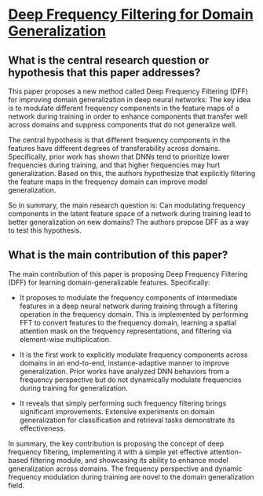 # [Deep Frequency Filtering for Domain Generalization](https://arxiv.org/abs/2203.12198)

## What is the central research question or hypothesis that this paper addresses?

 This paper proposes a new method called Deep Frequency Filtering (DFF) for improving domain generalization in deep neural networks. The key idea is to modulate different frequency components in the feature maps of a network during training in order to enhance components that transfer well across domains and suppress components that do not generalize well. 

The central hypothesis is that different frequency components in the features have different degrees of transferability across domains. Specifically, prior work has shown that DNNs tend to prioritize lower frequencies during training, and that higher frequencies may hurt generalization. Based on this, the authors hypothesize that explicitly filtering the feature maps in the frequency domain can improve model generalization.

So in summary, the main research question is: Can modulating frequency components in the latent feature space of a network during training lead to better generalization on new domains? The authors propose DFF as a way to test this hypothesis.


## What is the main contribution of this paper?

 The main contribution of this paper is proposing Deep Frequency Filtering (DFF) for learning domain-generalizable features. Specifically:

- It proposes to modulate the frequency components of intermediate features in a deep neural network during training through a filtering operation in the frequency domain. This is implemented by performing FFT to convert features to the frequency domain, learning a spatial attention mask on the frequency representations, and filtering via element-wise multiplication. 

- It is the first work to explicitly modulate frequency components across domains in an end-to-end, instance-adaptive manner to improve generalization. Prior works have analyzed DNN behaviors from a frequency perspective but do not dynamically modulate frequencies during training for generalization.

- It reveals that simply performing such frequency filtering brings significant improvements. Extensive experiments on domain generalization for classification and retrieval tasks demonstrate its effectiveness.

In summary, the key contribution is proposing the concept of deep frequency filtering, implementing it with a simple yet effective attention-based filtering module, and showcasing its ability to enhance model generalization across domains. The frequency perspective and dynamic frequency modulation during training are novel to the domain generalization field.
